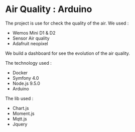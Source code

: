 # Air Quality : Arduino

The project is use for check the quality of the air.  We used :
 - Wemos Mini D1 & D2
 - Sensor Air quality
 - Adafruit neopixel

We build a dashboard for see the evolution of the air quality.

The technology used :
 - Docker
 - Symfony 4.0
 - Node.js 9.5.0
 - Arduino


The lib used :
 - Chart.js
 - Moment.js
 - Mqtt.js
 - Jquery

